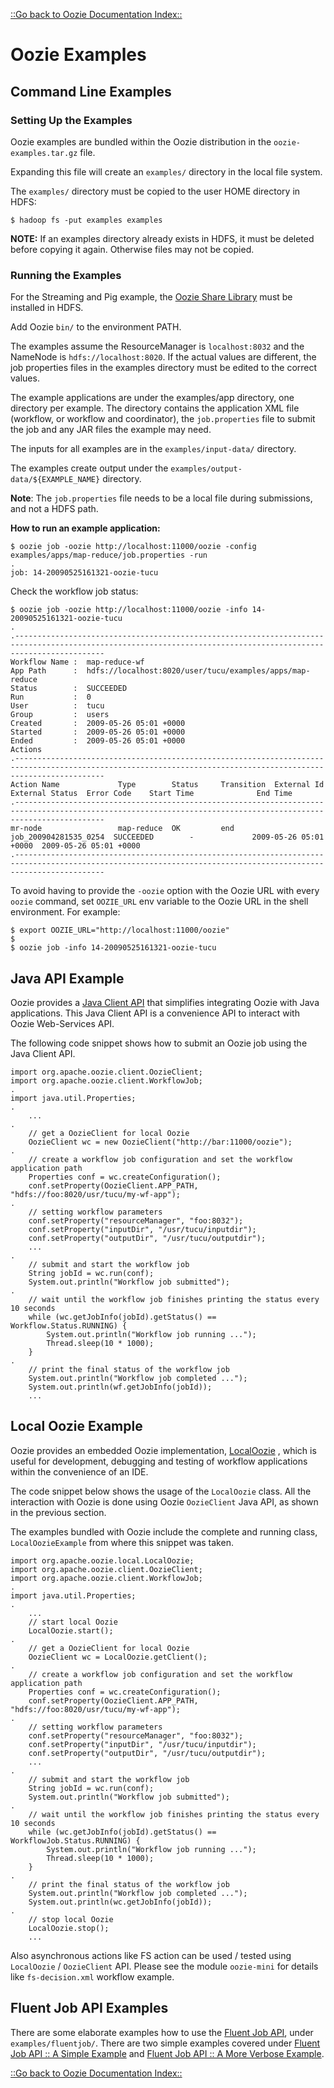 

[::Go back to Oozie Documentation Index::](index.html)

# Oozie Examples

<!-- MACRO{toc|fromDepth=1|toDepth=4} -->

## Command Line Examples

### Setting Up the Examples

Oozie examples are bundled within the Oozie distribution in the `oozie-examples.tar.gz` file.

Expanding this file will create an `examples/` directory in the local file system.

The `examples/` directory must be copied to the user HOME directory in HDFS:


```
$ hadoop fs -put examples examples
```

**NOTE:** If an examples directory already exists in HDFS, it must be deleted before copying it again. Otherwise files may not be
copied.

### Running the Examples

For the Streaming and Pig example, the [Oozie Share Library](DG_QuickStart.html#OozieShareLib) must be installed in HDFS.

Add Oozie `bin/` to the environment PATH.

The examples assume the ResourceManager is `localhost:8032` and the NameNode is `hdfs://localhost:8020`. If the actual
values are different, the job properties files in the examples directory must be edited to the correct values.

The example applications are under the examples/app directory, one directory per example. The directory contains the
application XML file (workflow, or workflow and coordinator), the `job.properties` file to submit the job and any JAR
files the example may need.

The inputs for all examples are in the `examples/input-data/` directory.

The examples create output under the `examples/output-data/${EXAMPLE_NAME}` directory.

**Note**: The `job.properties` file needs to be a local file during submissions, and not a HDFS path.

**How to run an example application:**


```
$ oozie job -oozie http://localhost:11000/oozie -config examples/apps/map-reduce/job.properties -run
.
job: 14-20090525161321-oozie-tucu
```

Check the workflow job status:


```
$ oozie job -oozie http://localhost:11000/oozie -info 14-20090525161321-oozie-tucu
.
.----------------------------------------------------------------------------------------------------------------------------------------------------------------
Workflow Name :  map-reduce-wf
App Path      :  hdfs://localhost:8020/user/tucu/examples/apps/map-reduce
Status        :  SUCCEEDED
Run           :  0
User          :  tucu
Group         :  users
Created       :  2009-05-26 05:01 +0000
Started       :  2009-05-26 05:01 +0000
Ended         :  2009-05-26 05:01 +0000
Actions
.----------------------------------------------------------------------------------------------------------------------------------------------------------------
Action Name             Type        Status     Transition  External Id            External Status  Error Code    Start Time              End Time
.----------------------------------------------------------------------------------------------------------------------------------------------------------------
mr-node                 map-reduce  OK         end         job_200904281535_0254  SUCCEEDED        -             2009-05-26 05:01 +0000  2009-05-26 05:01 +0000
.----------------------------------------------------------------------------------------------------------------------------------------------------------------
```

To avoid having to provide the `-oozie` option with the Oozie URL with every `oozie` command, set `OOZIE_URL` env
variable to the Oozie URL in the shell environment. For example:


```
$ export OOZIE_URL="http://localhost:11000/oozie"
$
$ oozie job -info 14-20090525161321-oozie-tucu
```

## Java API Example

Oozie provides a [Java Client API](./apidocs/org/org/apache/oozie/client/package-summary.html) that simplifies
integrating Oozie with Java applications. This Java Client API is a convenience API to interact with Oozie Web-Services
API.

The following code snippet shows how to submit an Oozie job using the Java Client API.


```
import org.apache.oozie.client.OozieClient;
import org.apache.oozie.client.WorkflowJob;
.
import java.util.Properties;
.
    ...
.
    // get a OozieClient for local Oozie
    OozieClient wc = new OozieClient("http://bar:11000/oozie");
.
    // create a workflow job configuration and set the workflow application path
    Properties conf = wc.createConfiguration();
    conf.setProperty(OozieClient.APP_PATH, "hdfs://foo:8020/usr/tucu/my-wf-app");
.
    // setting workflow parameters
    conf.setProperty("resourceManager", "foo:8032");
    conf.setProperty("inputDir", "/usr/tucu/inputdir");
    conf.setProperty("outputDir", "/usr/tucu/outputdir");
    ...
.
    // submit and start the workflow job
    String jobId = wc.run(conf);
    System.out.println("Workflow job submitted");
.
    // wait until the workflow job finishes printing the status every 10 seconds
    while (wc.getJobInfo(jobId).getStatus() == Workflow.Status.RUNNING) {
        System.out.println("Workflow job running ...");
        Thread.sleep(10 * 1000);
    }
.
    // print the final status of the workflow job
    System.out.println("Workflow job completed ...");
    System.out.println(wf.getJobInfo(jobId));
    ...
```

## Local Oozie Example

Oozie provides an embedded Oozie implementation,  [LocalOozie](./apidocs/org/apache/oozie/local/LocalOozie.html) ,
which is useful for development, debugging and testing of workflow applications within the convenience of an IDE.

The code snippet below shows the usage of the `LocalOozie` class. All the interaction with Oozie is done using Oozie
 `OozieClient` Java API, as shown in the previous section.

The examples bundled with Oozie include the complete and running class, `LocalOozieExample` from where this snippet was
taken.


```
import org.apache.oozie.local.LocalOozie;
import org.apache.oozie.client.OozieClient;
import org.apache.oozie.client.WorkflowJob;
.
import java.util.Properties;
.
    ...
    // start local Oozie
    LocalOozie.start();
.
    // get a OozieClient for local Oozie
    OozieClient wc = LocalOozie.getClient();
.
    // create a workflow job configuration and set the workflow application path
    Properties conf = wc.createConfiguration();
    conf.setProperty(OozieClient.APP_PATH, "hdfs://foo:8020/usr/tucu/my-wf-app");
.
    // setting workflow parameters
    conf.setProperty("resourceManager", "foo:8032");
    conf.setProperty("inputDir", "/usr/tucu/inputdir");
    conf.setProperty("outputDir", "/usr/tucu/outputdir");
    ...
.
    // submit and start the workflow job
    String jobId = wc.run(conf);
    System.out.println("Workflow job submitted");
.
    // wait until the workflow job finishes printing the status every 10 seconds
    while (wc.getJobInfo(jobId).getStatus() == WorkflowJob.Status.RUNNING) {
        System.out.println("Workflow job running ...");
        Thread.sleep(10 * 1000);
    }
.
    // print the final status of the workflow job
    System.out.println("Workflow job completed ...");
    System.out.println(wc.getJobInfo(jobId));
.
    // stop local Oozie
    LocalOozie.stop();
    ...
```

Also asynchronous actions like FS action can be used / tested using `LocalOozie` / `OozieClient` API. Please see the module
`oozie-mini` for details like `fs-decision.xml` workflow example.


## Fluent Job API Examples

There are some elaborate examples how to use the [Fluent Job API](DG_FluentJobAPI.html), under `examples/fluentjob/`. There are two
simple examples covered under [Fluent Job API :: A Simple Example](DG_FluentJobAPI.html#A_Simple_Example) and
[Fluent Job API :: A More Verbose Example](DG_FluentJobAPI.html#A_More_Verbose_Example).

[::Go back to Oozie Documentation Index::](index.html)


